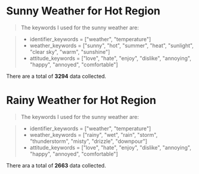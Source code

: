 # Sunny Weather for Hot Region
> The keywords I used for the sunny weather are:

> * identifier_keywords = ["weather", "temperature"]
> * weather_keywords = ["sunny", "hot", "summer", "heat", "sunlight", "clear sky", "warm", "sunshine"]
> * attitude_keywords = ["love", "hate", "enjoy", "dislike", "annoying", "happy", "annoyed", "comfortable"]

There are a total of **3294** data collected.

# Rainy Weather for Hot Region
> The keywords I used for the sunny weather are:

> * identifier_keywords = ["weather", "temperature"]
> * weather_keywords = ["rainy", "wet", "rain", "storm", "thunderstorm", "misty", "drizzle", "downpour"]
> * attitude_keywords = ["love", "hate", "enjoy", "dislike", "annoying", "happy", "annoyed", "comfortable"]

There ara a total of **2663** data collected.
